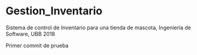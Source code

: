 # Gestion_Inventario
Sistema de control de Inventario para una tienda de mascota, Ingeniería de Software, UBB 2018

Primer commit de prueba
